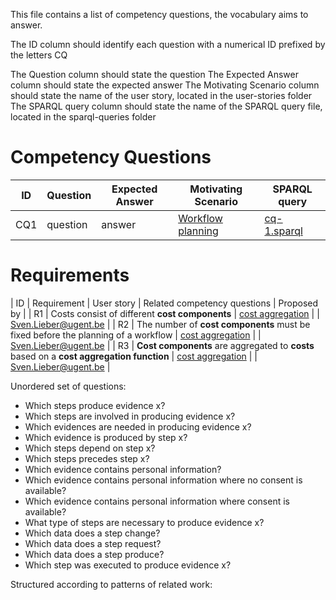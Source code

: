 This file contains a list of competency questions, the vocabulary aims to answer.

The ID column should identify each question with a numerical ID prefixed by the letters CQ

The Question column should state the question
The Expected Answer column should state the expected answer
The Motivating Scenario column should state the name of the user story, located in the user-stories folder
The SPARQL query column should state the name of the SPARQL query file, located in the sparql-queries folder

# Competency Questions

| ID   | Question                           | Expected Answer                   | Motivating Scenario | SPARQL query          |
|------|------------------------------------|-----------------------------------|---------------------|-----------------------|
| CQ1  | question | answer | [Workflow planning](../use-cases/use-case-workflow-planning.md) | [cq-1.sparql](queries/cq-1.sparql) |

# Requirements

| ID | Requirement | User story | Related competency questions | Proposed by |
| R1 | Costs consist of different **cost components** | [cost aggregation](../user-stories/user-story-cost-aggregation.md) | | <Sven.Lieber@ugent.be> |
| R2 | The number of **cost components** must be fixed before the planning of a workflow | [cost aggregation](../user-stories/user-story-cost-aggregation.md) | | <Sven.Lieber@ugent.be> |
| R3 | **Cost components** are aggregated to **costs** based on a **cost aggregation function** | [cost aggregation](../user-stories/user-story-cost-aggregation.md) | | <Sven.Lieber@ugent.be> |








Unordered set of questions:

- Which steps produce evidence x?
- Which steps are involved in producing evidence x?
- Which evidences are needed in producing evidence x?
- Which evidence is produced by step x?
- Which steps depend on step x?
- Which steps precedes step x?
- Which evidence contains personal information?
- Which evidence contains personal information where no consent is available?
- Which evidence contains personal information where consent is available?
- What type of steps are necessary to produce evidence x?
- Which data does a step change?
- Which data does a step request?
- Which data does a step produce?
- Which step was executed to produce evidence x?


Structured according to patterns of related work:
